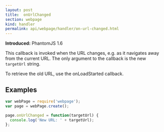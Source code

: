 ```yaml
---
layout: post
title:  onUrlChanged
section: webpage
kind: handler
permalink: api/webpage/handler/on-url-changed.html
---
```


**Introduced:** PhantomJS 1.6

This callback is invoked when the URL changes, e.g. as it navigates away from the current URL. The only argument to the callback is the new `targetUrl` string.

To retrieve the old URL, use the onLoadStarted callback.

## Examples

```javascript
var webPage = require('webpage');
var page = webPage.create();

page.onUrlChanged = function(targetUrl) {
  console.log('New URL: ' + targetUrl);
};
```








